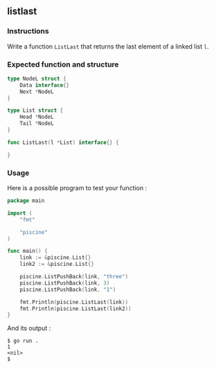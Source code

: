 ## listlast

### Instructions

Write a function `ListLast` that returns the last element of a linked list `l`.

### Expected function and structure

```go
type NodeL struct {
	Data interface{}
	Next *NodeL
}

type List struct {
	Head *NodeL
	Tail *NodeL
}

func ListLast(l *List) interface{} {

}
```

### Usage

Here is a possible program to test your function :

```go
package main

import (
	"fmt"

	"piscine"
)

func main() {
	link := &piscine.List{}
	link2 := &piscine.List{}

	piscine.ListPushBack(link, "three")
	piscine.ListPushBack(link, 3)
	piscine.ListPushBack(link, "1")

	fmt.Println(piscine.ListLast(link))
	fmt.Println(piscine.ListLast(link2))
}
```

And its output :

```console
$ go run .
1
<nil>
$
```
